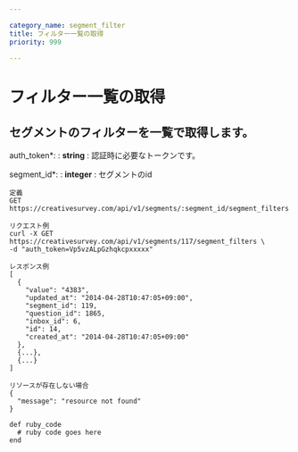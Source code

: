 ```yaml
---

category_name: segment_filter
title: フィルター一覧の取得
priority: 999

---
```


# フィルター一覧の取得

## セグメントのフィルターを一覧で取得します。

auth_token*:
: __string__
: 認証時に必要なトークンです。

segment_id*:
: __integer__
: セグメントのid

~~~
定義
GET https://creativesurvey.com/api/v1/segments/:segment_id/segment_filters

リクエスト例
curl -X GET https://creativesurvey.com/api/v1/segments/117/segment_filters \
-d "auth_token=Vp5vzALpGzhqkcpxxxxx"

レスポンス例
[
  {
    "value": "4383",
    "updated_at": "2014-04-28T10:47:05+09:00",
    "segment_id": 119,
    "question_id": 1865,
    "inbox_id": 6,
    "id": 14,
    "created_at": "2014-04-28T10:47:05+09:00"
  },
  {...},
  {...}  
]

リソースが存在しない場合
{
  "message": "resource not found"
}
~~~

~~~
def ruby_code
  # ruby code goes here
end
~~~

